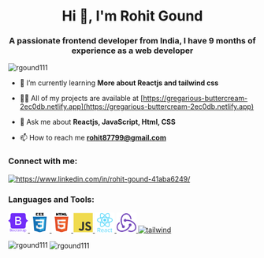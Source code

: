 
<h1 align="center">Hi 👋, I'm Rohit Gound</h1>
<h3 align="center">A passionate frontend developer from India, I have 9 months of experience as a web developer</h3>

<p align="left"> <img src="https://komarev.com/ghpvc/?username=rgound111&label=Profile%20views&color=0e75b6&style=flat" alt="rgound111" /> </p>

- 🌱 I’m currently learning **More about Reactjs and tailwind css**

- 👨‍💻 All of my projects are available at [https://gregarious-buttercream-2ec0db.netlify.app](https://gregarious-buttercream-2ec0db.netlify.app)

- 💬 Ask me about **Reactjs, JavaScript, Html, CSS**

- 📫 How to reach me **rohit87799@gmail.com**

<h3 align="left">Connect with me:</h3>
<p align="left">
<a href="https://linkedin.com/in/https://www.linkedin.com/in/rohit-gound-41aba6249/" target="blank"><img align="center" src="https://raw.githubusercontent.com/rahuldkjain/github-profile-readme-generator/master/src/images/icons/Social/linked-in-alt.svg" alt="https://www.linkedin.com/in/rohit-gound-41aba6249/" height="30" width="40" /></a>
</p>

<h3 align="left">Languages and Tools:</h3>
<p align="left"> <a href="https://getbootstrap.com" target="_blank" rel="noreferrer"> <img src="https://raw.githubusercontent.com/devicons/devicon/master/icons/bootstrap/bootstrap-plain-wordmark.svg" alt="bootstrap" width="40" height="40"/> </a> <a href="https://www.w3schools.com/css/" target="_blank" rel="noreferrer"> <img src="https://raw.githubusercontent.com/devicons/devicon/master/icons/css3/css3-original-wordmark.svg" alt="css3" width="40" height="40"/> </a> <a href="https://www.w3.org/html/" target="_blank" rel="noreferrer"> <img src="https://raw.githubusercontent.com/devicons/devicon/master/icons/html5/html5-original-wordmark.svg" alt="html5" width="40" height="40"/> </a> <a href="https://developer.mozilla.org/en-US/docs/Web/JavaScript" target="_blank" rel="noreferrer"> <img src="https://raw.githubusercontent.com/devicons/devicon/master/icons/javascript/javascript-original.svg" alt="javascript" width="40" height="40"/> </a> <a href="https://reactjs.org/" target="_blank" rel="noreferrer"> <img src="https://raw.githubusercontent.com/devicons/devicon/master/icons/react/react-original-wordmark.svg" alt="react" width="40" height="40"/> </a> <a href="https://redux.js.org" target="_blank" rel="noreferrer"> <img src="https://raw.githubusercontent.com/devicons/devicon/master/icons/redux/redux-original.svg" alt="redux" width="40" height="40"/> </a> <a href="https://tailwindcss.com/" target="_blank" rel="noreferrer"> <img src="https://www.vectorlogo.zone/logos/tailwindcss/tailwindcss-icon.svg" alt="tailwind" width="40" height="40"/> </a> </p>

<p><img align="left" src="https://github-readme-stats.vercel.app/api/top-langs?username=rgound111&show_icons=true&locale=en&layout=compact" alt="rgound111" /></p>

<p>&nbsp;<img align="center" src="https://github-readme-stats.vercel.app/api?username=rgound111&show_icons=true&locale=en" alt="rgound111" /></p>
